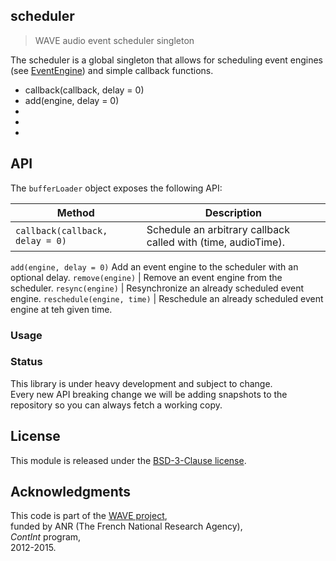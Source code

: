 ## scheduler

> WAVE audio event scheduler singleton

The scheduler is a global singleton that allows for scheduling event engines (see [EventEngine](https://github.com/Ircam-RnD/event-engine)) and simple callback functions.

- callback(callback, delay = 0)
- add(engine, delay = 0)
- 
- 
- 

## API

The `bufferLoader` object exposes the following API:

Method | Description
--- | ---
`callback(callback, delay = 0)` | Schedule an arbitrary callback called with (time, audioTime).
`add(engine, delay = 0)` Add an event engine to the scheduler with an optional delay.
`remove(engine)` | Remove an event engine from the scheduler.
`resync(engine)` | Resynchronize an already scheduled event engine.
`reschedule(engine, time)` | Reschedule an already scheduled event engine at teh given time.

### Usage

### Status

This library is under heavy development and subject to change.  
Every new API breaking change we will be adding snapshots to the repository so you can always fetch a working copy.

## License
This module is released under the [BSD-3-Clause license](http://opensource.org/licenses/BSD-3-Clause).

## Acknowledgments
This code is part of the [WAVE project](http://wave.ircam.fr),  
funded by ANR (The French National Research Agency),  
_ContInt_ program,  
2012-2015.
